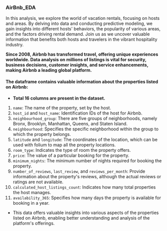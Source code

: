 ### AirBnb_EDA

In this analysis, we explore the world of vacation rentals, focusing on hosts and areas. By delving into data and conducting predictive modeling, we gain insights into different hosts' behaviors, the popularity of various areas, and the factors driving rental demand. Join us as we uncover valuable information that benefits both hosts and travelers in the vibrant hospitality industry.

**Since 2008, Airbnb has transformed travel, offering unique experiences worldwide. Data analysis on millions of listings is vital for security, business decisions, customer insights, and service enhancements, making Airbnb a leading global platform.**

#### The dataframe contains valuable information about the properties listed on Airbnb:

* **Total 16 columns are present in the dataset.**
1. `name`: The name of the property, set by the host.
2. `host_id` and `host_name`: Identification IDs of the host for Airbnb.
3. `neighbourhood_group`: There are five groups of neighborhoods, namely Bronx, Brooklyn, Manhattan, Queens, and Staten Island.
4. `neighbourhood`: Specifies the specific neighborhood within the group to which the property belongs.
5. `latitude` and `longitude`: The coordinates of the location, which can be used with folium to map all the property locations.
6. `room_type`: Indicates the type of room the property offers.
7. `price`: The value of a particular booking for the property.
8. `minimum_nights`: The minimum number of nights required for booking the property.
9. `number_of_reviews`, `last_review`, and `reviews_per_month`: Provide information about the property's reviews, although the actual reviews or ratings are not available.
10. `calculated_host_listings_count`: Indicates how many total properties the host manages.
11. `availability_365`: Specifies how many days the property is available for booking in a year.
* This data offers valuable insights into various aspects of the properties listed on Airbnb, enabling better understanding and analysis of the platform's offerings.


